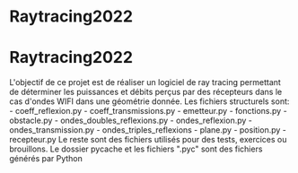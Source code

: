 # Raytracing2022
# Raytracing2022
L'objectif de ce projet est de réaliser un logiciel de ray tracing permettant 
de déterminer les puissances et débits perçus par des récepteurs dans le cas 
d'ondes WIFI dans une géométrie donnée. 
Les fichiers structurels sont:
    - coeff_reflexion.py
    - coeff_transmissions.py
    - emetteur.py
    - fonctions.py
    - obstacle.py
    - ondes_doubles_reflexions.py
    - ondes_reflexion.py
    - ondes_transmission.py
    - ondes_triples_reflexions
    - plane.py
    - position.py
    - recepteur.py
Le reste sont des fichiers utilisés pour des tests, exercices ou brouillons.
Le dossier pycache et les fichiers ".pyc" sont des fichiers générés par Python